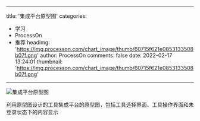 
---
title: '集成平台原型图'
categories: 
 - 学习
 - ProcessOn
 - 推荐
headimg: 'https://img.processon.com/chart_image/thumb/60715f621e0853133508b07f.png'
author: ProcessOn
comments: false
date: 2022-02-17 13:24:01
thumbnail: 'https://img.processon.com/chart_image/thumb/60715f621e0853133508b07f.png'
---

<div>   
<img class="thumb" alt="集成平台原型图" src="https://img.processon.com/chart_image/thumb/60715f621e0853133508b07f.png" referrerpolicy="no-referrer">
<p>利用原型图设计的工具集成平台的原型图，包括工具选择界面、工具操作界面和未登录状态下的内容显示</p>  
</div>
            